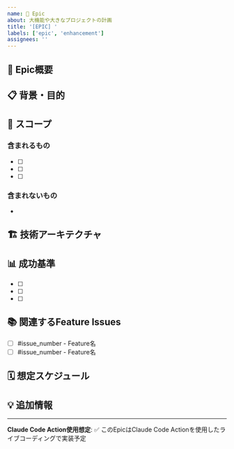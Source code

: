 ```yaml
---
name: 🚀 Epic
about: 大機能や大きなプロジェクトの計画
title: '[EPIC] '
labels: ['epic', 'enhancement']
assignees: ''
---
```


## 🎯 Epic概要
<!-- この Epic の目的と期待される成果を明確に記述 -->

## 📋 背景・目的
<!-- なぜこの Epic が必要なのか、解決したい課題は何か -->

## 🎪 スコープ
### 含まれるもの
- [ ] <!-- 主要機能1 -->
- [ ] <!-- 主要機能2 -->
- [ ] <!-- 主要機能3 -->

### 含まれないもの
- <!-- 今回対象外の機能 -->

## 🏗️ 技術アーキテクチャ
<!-- この Epic で使用する技術スタックや設計方針 -->

## 📊 成功基準
- [ ] <!-- 完了条件1 -->
- [ ] <!-- 完了条件2 -->
- [ ] <!-- 完了条件3 -->

## 📚 関連するFeature Issues
<!-- この Epic から派生する Feature Issue をリストアップ -->
- [ ] #issue_number - Feature名
- [ ] #issue_number - Feature名

## 🗓️ 想定スケジュール
<!-- 大まかなマイルストーンや期限 -->

## 💡 追加情報
<!-- その他の重要な情報、制約、依存関係など -->

---
**Claude Code Action使用想定**: ✅ このEpicはClaude Code Actionを使用したライブコーディングで実装予定
